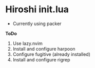 # Hiroshi init.lua

- Currently using packer


**ToDo**

1. Use lazy.nvim
2. Install and configure harpoon
3. Configure fugitive (already installed)
4. Install and configure rigrep
